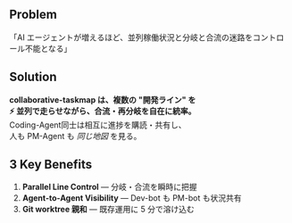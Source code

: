 ## Problem
「AI エージェントが増えるほど、並列稼働状況と分岐と合流の迷路をコントロール不能となる」

## Solution
**collaborative-taskmap は、複数の "開発ライン" を**  
**⚡️ 並列で走らせながら、合流・再分岐を自在に統率。**  
Coding-Agent同士は相互に進捗を購読・共有し、  
人も PM-Agent も *同じ地図* を見る。

## 3 Key Benefits
1. **Parallel Line Control** — 分岐・合流を瞬時に把握
2. **Agent-to-Agent Visibility** — Dev-bot も PM-bot も状況共有
3. **Git worktree 親和** — 既存運用に 5 分で溶け込む
